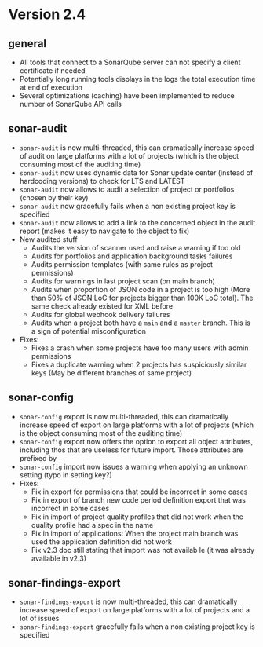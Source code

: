 # Version 2.4

## general
- All tools that connect to a SonarQube server can not specify a client certificate if needed
- Potentially long running tools displays in the logs the total execution time at end of execution
- Several optimizations (caching) have been implemented to reduce number of SonarQube API calls

## sonar-audit
- `sonar-audit` is now multi-threaded, this can dramatically increase speed of audit on large platforms with a lot of projects (which is the object consuming most of the auditing time)
- `sonar-audit` now uses dynamic data for Sonar update center (instead of hardcoding versions) to check for LTS and LATEST
- `sonar-audit` now allows to audit a selection of project or portfolios (chosen by their key)
- `sonar-audit` now gracefully fails when a non existing project key is specified 
- `sonar-audit` now allows to add a link to the concerned object in the audit report (makes it easy to navigate to the object to fix)
- New audited stuff
  - Audits the version of scanner used and raise a warning if too old
  - Audits for portfolios and application background tasks failures
  - Audits permission templates (with same rules as project permissions)
  - Audits for warnings in last project scan (on main branch)
  - Audits when proportion of JSON code in a project is too high (More than 50% of JSON LoC for projects bigger than 100K LoC total). The same check already existed for XML before
  - Audits for global webhook delivery failures
  - Audits when a project both have a `main` and a `master` branch. This is a sign of potential misconfiguration
- Fixes:
  - Fixes a crash when some projects have too many users with admin permissions
  - Fixes a duplicate warning when 2 projects has suspiciously similar keys (May be different branches of same project)

## sonar-config
- `sonar-config` export is now multi-threaded, this can dramatically increase speed of export on large platforms with a lot of projects (which is the object consuming most of the auditing time)
- `sonar-config` export now offers the option to export all object attributes, including thos that are useless for future import. Those attributes are prefixed by `_`
- `sonar-config` import now issues a warning when applying an unknown setting (typo in setting key?)
- Fixes:
  - Fix in export for permissions that could be incorrect in some cases
  - Fix in export of branch new code period definition export that was incorrect in some cases
  - Fix in import of project quality profiles that did not work when the quality profile had a spec in the name
  - Fix in import of applications: When the project main branch was used the application definition did not work
  - Fix v2.3 doc still stating that import was not availab le (it was already available in v2.3)

## sonar-findings-export
- `sonar-findings-export` is now multi-threaded, this can dramatically increase speed of export on large platforms with a lot of projects and a lot of issues
- `sonar-findings-export` gracefully fails when a non existing project key is specified 